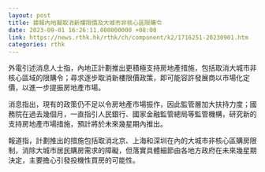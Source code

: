 ```yaml
---
layout: post
title: 據報內地擬取消新樓限價及大城市非核心區限購令
date: 2023-09-01 16:26:11.000000000 +08:00
link: https://news.rthk.hk/rthk/ch/component/k2/1716251-20230901.htm
categories: rthk
---
```


外電引述消息人士指，內地正計劃推出更積極支持房地產措施，包括取消大城市非核心區域的限購令；尋求逐步取消新樓限價政策，即可能容許發展商以市場化定價，以進一步提振房地產市場。

消息指出，現有的政策仍不足以令房地產市場振作，因此監管層加大扶持力度；國務院在過去幾個月，一直指引人民銀行、國家金融監管總局等監管機構，研究新的支持房地產市場措施，預計將於未來幾星期內推出。

報道指，計劃推出的措施包括取消北京、上海和深圳在內的大城市非核心區購房限制，消除大城市居民購房需求的障礙，但落實具體細節由各地方政府在未來幾星期決定，主要擔心引發投機性買房的可能性。
